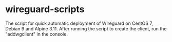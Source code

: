 # wireguard-scripts
The script for quick automatic deployment of Wireguard on CentOS 7, Debian 9 and Alpine 3.11.
After running the script to create the client, run the "addwgclient" in the console.
